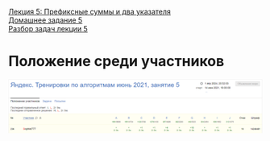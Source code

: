 [Лекция 5: Префиксные суммы и два указателя](https://youtu.be/de28y8Dcvkg)  
[Домашнее задание 5](https://contest.yandex.ru/contest/27794/enter/)  
[Разбор задач лекции 5](https://youtu.be/fqsuy5rwZhk)  

# Положение среди участников

<div align="center">
  <img src="/Тренировки%20по%20алгоритмам%201.0%20от%20Яндекса/.github/Занятие%205_Положение%20среди%20участников.PNG" alt="Положение среди участников">
</div>
